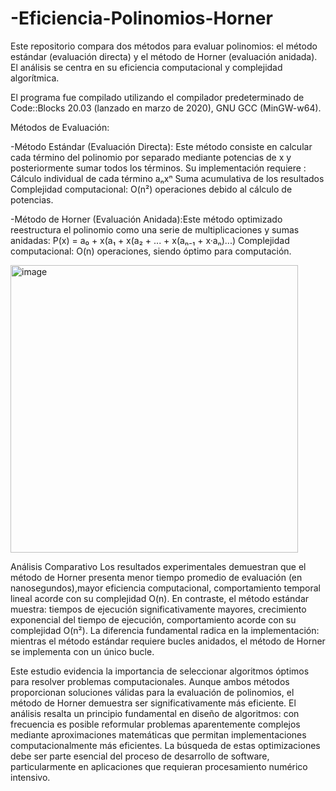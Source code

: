 # -Eficiencia-Polinomios-Horner

Este repositorio compara dos métodos para evaluar polinomios: el método estándar (evaluación directa) y el método de Horner (evaluación anidada). 
El análisis se centra en su eficiencia computacional y complejidad algorítmica.

El programa fue compilado utilizando el compilador predeterminado de Code::Blocks 20.03 (lanzado en marzo de 2020), GNU GCC (MinGW-w64).

Métodos de Evaluación:

-Método Estándar (Evaluación Directa): Este método consiste en calcular cada término del polinomio por separado mediante potencias de x y posteriormente sumar todos los       términos. Su implementación requiere :
    Cálculo individual de cada término aₙxⁿ
    Suma acumulativa de los resultados
    Complejidad computacional: O(n²) operaciones debido al cálculo de potencias.

-Método de Horner (Evaluación Anidada):Este método optimizado reestructura el polinomio como una serie de multiplicaciones y sumas anidadas:
  P(x) = a₀ + x(a₁ + x(a₂ + ... + x(aₙ₋₁ + x·aₙ)...)
  Complejidad computacional: O(n) operaciones, siendo óptimo para computación.

<img width="460" alt="image" src="https://github.com/user-attachments/assets/057ef8d9-674f-4250-808f-45da8402a0da" />

Análisis Comparativo
Los resultados experimentales demuestran que el método de Horner presenta menor tiempo promedio de evaluación (en nanosegundos),mayor eficiencia computacional, comportamiento temporal lineal acorde con su complejidad O(n). En contraste, el método estándar muestra: tiempos de ejecución significativamente mayores, crecimiento exponencial del tiempo de ejecución, comportamiento acorde con su complejidad O(n²).
La diferencia fundamental radica en la implementación: mientras el método estándar requiere bucles anidados, el método de Horner se implementa con un único bucle.


Este estudio evidencia la importancia de seleccionar algoritmos óptimos para resolver problemas computacionales. Aunque ambos métodos proporcionan soluciones válidas para la evaluación de polinomios, el método de Horner demuestra ser significativamente más eficiente.
El análisis resalta un principio fundamental en diseño de algoritmos: con frecuencia es posible reformular problemas aparentemente complejos mediante aproximaciones matemáticas que permitan implementaciones computacionalmente más eficientes. La búsqueda de estas optimizaciones debe ser parte esencial del proceso de desarrollo de software, particularmente en aplicaciones que requieran procesamiento numérico intensivo.
